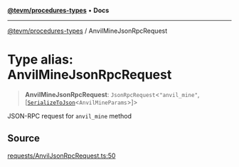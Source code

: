 [**@tevm/procedures-types**](../README.md) • **Docs**

***

[@tevm/procedures-types](../globals.md) / AnvilMineJsonRpcRequest

# Type alias: AnvilMineJsonRpcRequest

> **AnvilMineJsonRpcRequest**: `JsonRpcRequest`\<`"anvil_mine"`, [[`SerializeToJson`](SerializeToJson.md)\<`AnvilMineParams`\>]\>

JSON-RPC request for `anvil_mine` method

## Source

[requests/AnvilJsonRpcRequest.ts:50](https://github.com/evmts/tevm-monorepo/blob/main/packages/procedures-types/src/requests/AnvilJsonRpcRequest.ts#L50)
